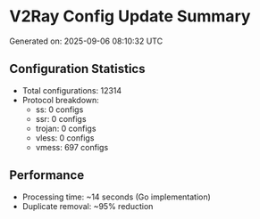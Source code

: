 # V2Ray Config Update Summary
Generated on: 2025-09-06 08:10:32 UTC

## Configuration Statistics
- Total configurations: 12314
- Protocol breakdown:
  - ss: 0 configs
  - ssr: 0 configs
  - trojan: 0 configs
  - vless: 0 configs
  - vmess: 697 configs

## Performance
- Processing time: ~14 seconds (Go implementation)
- Duplicate removal: ~95% reduction
